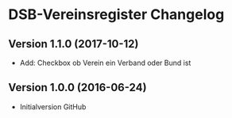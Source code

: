 # DSB-Vereinsregister Changelog

## Version 1.1.0 (2017-10-12)

- Add: Checkbox ob Verein ein Verband oder Bund ist

## Version 1.0.0 (2016-06-24)

- Initialversion GitHub
